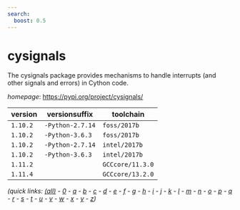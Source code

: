 ```yaml
---
search:
  boost: 0.5
---
```

# cysignals

The cysignals package provides mechanisms to handle  interrupts (and other signals and errors) in Cython code.

*homepage*: <https://pypi.org/project/cysignals/>

version | versionsuffix | toolchain
--------|---------------|----------
``1.10.2`` | ``-Python-2.7.14`` | ``foss/2017b``
``1.10.2`` | ``-Python-3.6.3`` | ``foss/2017b``
``1.10.2`` | ``-Python-2.7.14`` | ``intel/2017b``
``1.10.2`` | ``-Python-3.6.3`` | ``intel/2017b``
``1.11.2`` |  | ``GCCcore/11.3.0``
``1.11.4`` |  | ``GCCcore/13.2.0``


*(quick links: [(all)](../index.md) - [0](../0/index.md) - [a](../a/index.md) - [b](../b/index.md) - [c](../c/index.md) - [d](../d/index.md) - [e](../e/index.md) - [f](../f/index.md) - [g](../g/index.md) - [h](../h/index.md) - [i](../i/index.md) - [j](../j/index.md) - [k](../k/index.md) - [l](../l/index.md) - [m](../m/index.md) - [n](../n/index.md) - [o](../o/index.md) - [p](../p/index.md) - [q](../q/index.md) - [r](../r/index.md) - [s](../s/index.md) - [t](../t/index.md) - [u](../u/index.md) - [v](../v/index.md) - [w](../w/index.md) - [x](../x/index.md) - [y](../y/index.md) - [z](../z/index.md))*

